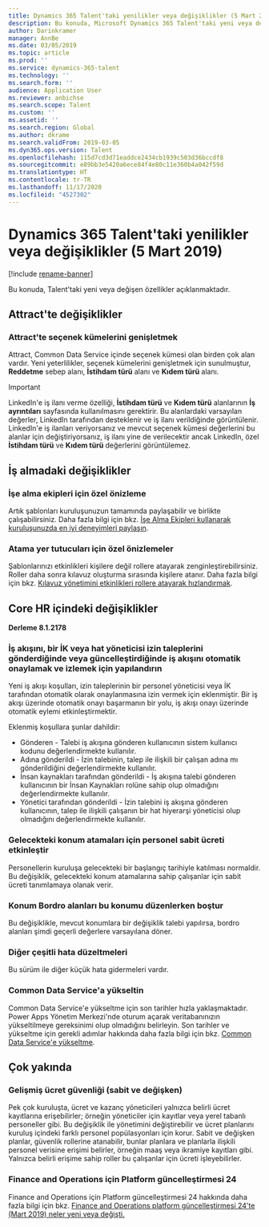 ```yaml
---
title: Dynamics 365 Talent'taki yenilikler veya değişiklikler (5 Mart 2019)
description: Bu konuda, Microsoft Dynamics 365 Talent'taki yeni veya değişen özellikler açıklanmaktadır.
author: Darinkramer
manager: AnnBe
ms.date: 03/05/2019
ms.topic: article
ms.prod: ''
ms.service: dynamics-365-talent
ms.technology: ''
ms.search.form: ''
audience: Application User
ms.reviewer: anbichse
ms.search.scope: Talent
ms.custom: ''
ms.assetid: ''
ms.search.region: Global
ms.author: dkrame
ms.search.validFrom: 2019-03-05
ms.dyn365.ops.version: Talent
ms.openlocfilehash: 115d7cd3d71eaddce2434cb1939c503d36bccdf8
ms.sourcegitcommit: e89bb3e5420a6ece84f4e80c11e360b4a042f59d
ms.translationtype: HT
ms.contentlocale: tr-TR
ms.lasthandoff: 11/17/2020
ms.locfileid: "4527302"
---
```

# <a name="whats-new-or-changed-in-dynamics-365-talent-march-5-2019"></a>Dynamics 365 Talent'taki yenilikler veya değişiklikler (5 Mart 2019)

[!include [rename-banner](~/includes/cc-data-platform-banner.md)]

Bu konuda, Talent'taki yeni veya değişen özellikler açıklanmaktadır.

## <a name="changes-in-attract"></a>Attract'te değişiklikler

### <a name="extending-option-sets-in-attract"></a>Attract'te seçenek kümelerini genişletmek

Attract, Common Data Service içinde seçenek kümesi olan birden çok alan vardır. Yeni yeterlilikler, seçenek kümelerini genişletmek için sunulmuştur, **Reddetme** sebep alanı, **İstihdam türü** alanı ve **Kıdem türü** alanı.

> [!IMPORTANT]
> LinkedIn'e iş ilanı verme özelliği, **İstihdam türü** ve **Kıdem türü** alanlarının **İş ayrıntıları** sayfasında kullanılmasını gerektirir. Bu alanlardaki varsayılan değerler, LinkedIn tarafından desteklenir ve iş ilanı verildiğinde görüntülenir. LinkedIn'e iş ilanları veriyorsanız ve mevcut seçenek kümesi değerlerini bu alanlar için değiştiriyorsanız, iş ilanı yine de verilecektir ancak LinkedIn, özel **İstihdam türü** ve **Kıdem türü** değerlerini görüntülemez.

## <a name="changes-in-onboarding"></a>İş almadaki değişiklikler

### <a name="private-preview-for-onboard-teams"></a>İşe alma ekipleri için özel önizleme
Artık şablonları kuruluşunuzun tamamında paylaşabilir ve birlikte çalışabilirsiniz. Daha fazla bilgi için bkz. [İşe Alma Ekipleri kullanarak kuruluşunuzda en iyi deneyimleri paylaşın](https://docs.microsoft.com/business-applications-release-notes/April19/dynamics365-talent/onboard/share-best-practices-teams).

### <a name="private-preview-for-assignee-placeholders"></a>Atama yer tutucuları için özel önizlemeler
Şablonlarınızı etkinlikleri kişilere değil rollere atayarak zenginleştirebilirsiniz. Roller daha sonra kılavuz oluşturma sırasında kişilere atanır. Daha fazla bilgi için bkz. [Kılavuz yönetimini etkinlikleri rollere atayarak hızlandırmak](https://docs.microsoft.com/business-applications-release-notes/April19/dynamics365-talent/onboard/assign-activities-roles).

## <a name="changes-in-core-hr"></a>Core HR içindeki değişiklikler
**Derleme 8.1.2178**

### <a name="configure-workflow-to-auto-approve-or-follow-workflow-when-an-hr-or-line-manager-submits-or-updates-time-off-requests"></a>İş akışını, bir İK veya hat yöneticisi izin taleplerini gönderdiğinde veya güncelleştirdiğinde iş akışını otomatik onaylamak ve izlemek için yapılandırın
Yeni iş akışı koşulları, izin taleplerinin bir personel yöneticisi veya İK tarafından otomatik olarak onaylanmasına izin vermek için eklenmiştir. Bir iş akışı üzerinde otomatik onayı başarmanın bir yolu, iş akışı onayı üzerinde otomatik eylemi etkinleştirmektir.

Eklenmiş koşullara şunlar dahildir:

- Gönderen - Talebi iş akışına gönderen kullanıcının sistem kullanıcı kodunu değerlendirmekte kullanılır.
- Adına gönderildi - İzin talebinin, talep ile ilişkili bir çalışan adına mı gönderildiğini değerlendirmekte kullanılır.
- İnsan kaynakları tarafından gönderildi - İş akışına talebi gönderen kullanıcının bir İnsan Kaynakları rolüne sahip olup olmadığını değerlendirmekte kullanılır.
- Yönetici tarafından gönderildi - İzin talebini iş akışına gönderen kullanıcının, talep ile ilişkili çalışanın bir hat hiyerarşi yöneticisi olup olmadığını değerlendirmekte kullanılır.

### <a name="enable-employee-fixed-compensation-for-future-position-assignments"></a>Gelecekteki konum atamaları için personel sabit ücreti etkinleştir
Personellerin kuruluşa gelecekteki bir başlangıç tarihiyle katılması normaldir. Bu değişiklik, gelecekteki konum atamalarına sahip çalışanlar için sabit ücreti tanımlamaya olanak verir.

### <a name="position-payroll-fields-are-blank-when-editing-the-position"></a>Konum Bordro alanları bu konumu düzenlerken boştur
Bu değişiklikle, mevcut konumlara bir değişiklik talebi yapılırsa, bordro alanları şimdi geçerli değerlere varsayılana döner.

### <a name="other-miscellaneous-bug-fixes"></a>Diğer çeşitli hata düzeltmeleri
Bu sürüm ile diğer küçük hata gidermeleri vardır.

### <a name="upgrade-to-common-data-service"></a>Common Data Service'a yükseltin
Common Data Service'e yükseltme için son tarihler hızla yaklaşmaktadır. Power Apps Yönetim Merkezi'nde oturum açarak veritabanınızın yükseltilmeye gereksinimi olup olmadığını belirleyin. Son tarihler ve yükseltme için gerekli adımlar hakkında daha fazla bilgi için bkz. [Common Data Service'e yükseltme](https://docs.microsoft.com/common-data-service/upgradecds/introduction-upgrade-cds).

## <a name="coming-soon"></a>Çok yakında

###  <a name="advanced-compensation-security-fixed-and-variable"></a>Gelişmiş ücret güvenliği (sabit ve değişken)
Pek çok kuruluşta, ücret ve kazanç yöneticileri yalnızca belirli ücret kayıtlarına erişebilirler; örneğin yöneticiler için kayıtlar veya yerel tabanlı personeller gibi. Bu değişiklik ile yönetimini değiştirebilir ve ücret planlarını kuruluş içindeki farklı personel popülasyonları için korur. Sabit ve değişken planlar, güvenlik rollerine atanabilir, bunlar planlara ve planlarla ilişkili personel verisine erişimi belirler, örneğin maaş veya ikramiye kayıtları gibi. Yalnızca belirli erişime sahip roller bu çalışanlar için ücreti işleyebilirler.

###  <a name="platform-update-24-for-finance-and-operations"></a>Finance and Operations için Platform güncelleştirmesi 24
Finance and Operations için Platform güncelleştirmesi 24 hakkında daha fazla bilgi için bkz. [Finance and Operations platform güncelleştirmesi 24'te (Mart 2019) neler yeni veya değişti.](https://docs.microsoft.com/dynamics365/unified-operations/fin-and-ops/get-started/whats-new-platform-update-24)
